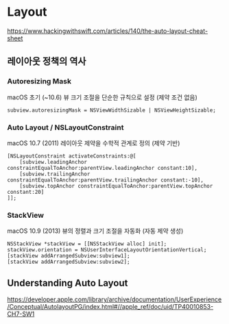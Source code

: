 #  Layout

https://www.hackingwithswift.com/articles/140/the-auto-layout-cheat-sheet

## 레이아웃 정책의 역사

### Autoresizing Mask

macOS 초기 (~10.6)
뷰 크기 조절을 단순한 규칙으로 설정 (제약 조건 없음)

    subview.autoresizingMask = NSViewWidthSizable | NSViewHeightSizable;
    
### Auto Layout / NSLayoutConstraint

macOS 10.7 (2011)
레이아웃 제약을 수학적 관계로 정의 (제약 기반)

    [NSLayoutConstraint activateConstraints:@[
        [subview.leadingAnchor constraintEqualToAnchor:parentView.leadingAnchor constant:10],
        [subview.trailingAnchor constraintEqualToAnchor:parentView.trailingAnchor constant:-10],
        [subview.topAnchor constraintEqualToAnchor:parentView.topAnchor constant:20]
    ]];

### StackView

macOS 10.9 (2013)
뷰의 정렬과 크기 조절을 자동화 (자동 제약 생성)

    NSStackView *stackView = [[NSStackView alloc] init];
    stackView.orientation = NSUserInterfaceLayoutOrientationVertical;
    [stackView addArrangedSubview:subview1];
    [stackView addArrangedSubview:subview2];


## Understanding Auto Layout

https://developer.apple.com/library/archive/documentation/UserExperience/Conceptual/AutolayoutPG/index.html#//apple_ref/doc/uid/TP40010853-CH7-SW1
